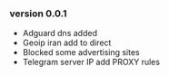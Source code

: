 ### version 0.0.1

- Adguard dns added
- Geoip iran add to direct
- Blocked some advertising sites
- Telegram server IP add PROXY rules